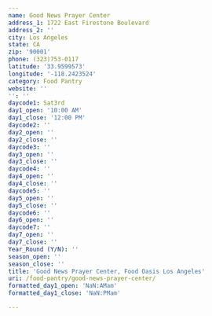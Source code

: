 ```yaml
---
name: Good News Prayer Center
address_1: 1722 East Firestone Boulevard
address_2: ''
city: Los Angeles
state: CA
zip: '90001'
phone: (323)753-0117
latitude: '33.9599573'
longitude: '-118.2423524'
category: Food Pantry
website: ''
'': ''
daycode1: Sat3rd
day1_open: '10:00 AM'
day1_close: '12:00 PM'
daycode2: ''
day2_open: ''
day2_close: ''
daycode3: ''
day3_open: ''
day3_close: ''
daycode4: ''
day4_open: ''
day4_close: ''
daycode5: ''
day5_open: ''
day5_close: ''
daycode6: ''
day6_open: ''
daycode7: ''
day7_open: ''
day7_close: ''
Year_Round (Y/N): ''
season_open: ''
season_close: ''
title: 'Good News Prayer Center, Food Oasis Los Angeles'
uri: /food-pantry/good-news-prayer-center/
formatted_day1_open: 'NaN:AMam'
formatted_day1_close: 'NaN:PMam'

---
```

